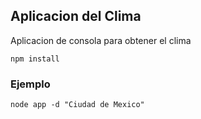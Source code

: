 ## Aplicacion del Clima

Aplicacion de consola para obtener el clima

```
npm install
```


### Ejemplo
```
node app -d "Ciudad de Mexico"
```